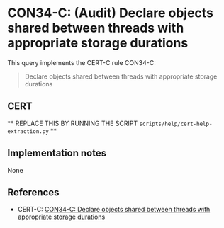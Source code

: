 # CON34-C: (Audit) Declare objects shared between threads with appropriate storage durations

This query implements the CERT-C rule CON34-C:

> Declare objects shared between threads with appropriate storage durations


## CERT

** REPLACE THIS BY RUNNING THE SCRIPT `scripts/help/cert-help-extraction.py` **

## Implementation notes

None

## References

* CERT-C: [CON34-C: Declare objects shared between threads with appropriate storage durations](https://wiki.sei.cmu.edu/confluence/display/c)

